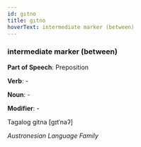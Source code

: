 ```yaml
---
id: gıtno
title: gıtno
hoverText: intermediate marker (between)
---
```


### intermediate marker (between)

**Part of Speech**: Preposition

**Verb**: -

**Noun**: -

**Modifier**: -

Tagalog gitna [ɡɪtˈnaʔ]

*Austronesian Language Family*